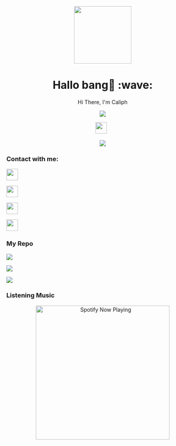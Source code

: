 <p align="center">
<img src="https://avatars.githubusercontent.com/caliph91" width="150" height="150"/>
</p>
<h1 align='center'>Hallo bang👋 :wave:</h1>
<p align='center'>Hi There, I'm Caliph</p>
<p align="center">
<a href="//Instagram.com/caliph91_"><img align="center" src="https://cardivo.vercel.app/api?name=Caliph91&description=Hi,%20i%27m%20Caliph%20and%20i%27m%20just%20a%20newbie%20programmer%20Nice%20to%20meet%20you%20%F0%9F%91%8B&image=https://avatars.githubusercontent.com/caliph91&usqp=CAU&backgroundColor=%23ecf0f1&instagram=@caliph91_&github=Caliph91&pattern=ticTacToe&colorPattern=%23eaeaea&site=caliph.my.id"/></a>
</p>
<p align='center'>
<a href="https://instagram.com/caliph91_"><img height="30" src="https://storage.caliph71.xyz/img/instagram.svg"></a>&nbsp;&nbsp;
</p>
 
 
 <p align="center">
 <img src="https://komarev.com/ghpvc/?username=caliph91&color=blue&label=Profile Views" />
 </p>

<h3 align="left">Contact with me:</h3>
<p align="left"><a href="https://instagram.com/caliph91_" target="blank"><img align="center" src="https://storage.caliph71.xyz/img/instagram.svg" height="30" width="30" /></a>
<p align="left"><a href="https://Wa.me/62882003806038" target="blank"><img align="center" src="https://storage.caliph71.xyz/img/whatsapp.svg" height="30" width="30" /></a>
<p align="left"><a href="//clph.pw/yt"><img src="https://storage.caliph71.xyz/img/youtube.svg" height="30" width="30" /></a>
<p align="left"><a href="//t.me/caliph713"><img src="https://storage.caliph71.xyz/img/telegram.png" height="30" width="30" /></a>
</p>

<h3 align="left">My Repo</h3>
<p align="left">
  <a href="https://github.com/caliph91/Bot-whatsapp"><img src="https://github-readme-stats.vercel.app/api/pin/?username=caliph91&repo=Bot-whatsapp&bg_color=30,e96443,904e95&title_color=fff&text_color=fff&icon_color=fff&hide_border=true&show_icons=true&show_owner=true&disable_animations=false" /></a>
</p>


<p align="left">
<img src="https://github-readme-stats.vercel.app/api?username=caliph91&bg_color=30,e96443,904e95&title_color=fff&text_color=fff&count_private=true&include_all_commits=true&icon_color=fff&hide_border=false&show_icons=falze" /></a>
</p> 

<p align="left">
  <a href="https://github.com/caliph91"><img src="https://github-readme-stats.vercel.app/api/top-langs?username=caliph91&bg_color=30,e96443,904e95&title_color=fff&text_color=fff&hide_border=true&hide_title=false&show_icons=true&layout=compact&langs_count=10" /></a>
</p>

<h3 align="left">Listening Music</h3>
<p align="center">
  <a href="https://open.spotify.com/playlist/37i9dQZF1DX7i7SKKuAK4o?si=KwEgMrM7SbyqwuLH4ZgJdw&utm_source=copy-link" target="_blank"><img src="https://now-playing-on-spotify.vercel.app/api/spotify" alt="Spotify Now Playing" width="350"/></a>
</p>
